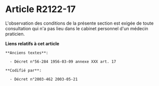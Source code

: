 # Article R2122-17

L'observation des conditions de la présente section est exigée de toute consultation qui n'a pas lieu dans le cabinet
personnel d'un médecin praticien.

**Liens relatifs à cet article**

	**Anciens textes**:

	  - Décret n°56-284 1956-03-09 annexe XXX art. 17

	**Codifié par**:

	  - Décret n°2003-462 2003-05-21
